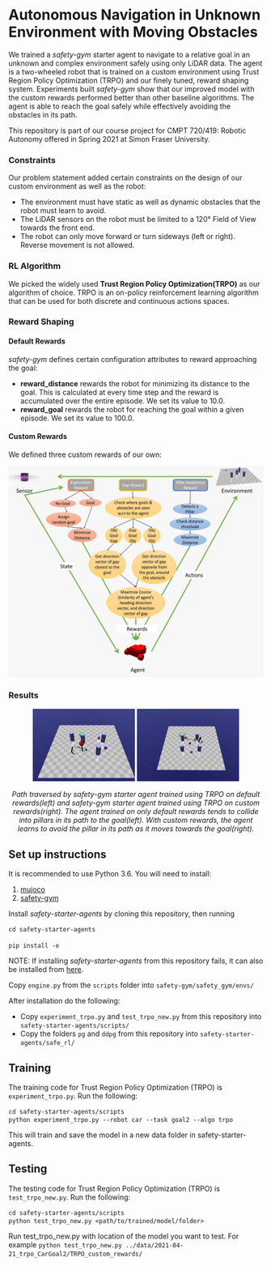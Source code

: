 # Autonomous Navigation in Unknown Environment with Moving Obstacles
We trained a *safety-gym* starter agent to navigate to a relative goal in an unknown and complex environment safely using only LiDAR data. The agent is a two-wheeled robot that is trained on a custom environment using Trust Region Policy Optimization (TRPO) and our finely tuned, reward shaping system. Experiments built *safety-gym* show that our improved model with the custom rewards performed better than other baseline algorithms. The agent is able to reach the goal safely while effectively avoiding the obstacles in its path. 

This repository is part of our course project for CMPT 720/419: Robotic Autonomy offered in Spring 2021 at Simon Fraser University.

### Constraints ###
Our problem statement added certain constraints on the design of our custom environment as well as the robot:
* The environment must have static as well as dynamic obstacles that the robot must learn to avoid.
* The LiDAR sensors on the robot must be limited to a 120&deg; Field of View towards the front end.
* The robot can only move forward or turn sideways (left or right). Reverse movement is not allowed.

### RL Algorithm ###
We picked the widely used **Trust Region Policy Optimization(TRPO)** as our algorithm of choice. TRPO is an on-policy reinforcement learning algorithm that can be used for both discrete and continuous actions spaces.

### Reward Shaping ###
#### Default Rewards ####
*safety-gym* defines certain configuration attributes to reward approaching the goal:
* **reward_distance** rewards the robot for minimizing its distance to the goal. This is calculated at every time step and the reward is accumulated over the entire episode. We set its value to 10.0.
* **reward_goal** rewards the robot for reaching the goal within a given episode. We set its value to 100.0.

#### Custom Rewards ####
We defined three custom rewards of our own:
<p align="center">
    <img src="./images/uml.jpeg">
</p>

### Results ###
<p align="center">
    <img src="./images/trpo_base.png" width="40%">
    <img src="./images/trpo_custom.png" width="40%">
</p>
<p align="center">
    <em>Path traversed by <em>safety-gym</em> starter agent trained using TRPO on default rewards(left) and <em>safety-gym</em> starter agent trained using TRPO on custom rewards(right). The agent trained on only default rewards tends to collide into pillars in its path to the goal(left). With custom rewards, the agent learns to avoid the pillar in its path as it moves towards the goal(right).</em>
</p>

## Set up instructions
It is recommended to use Python 3.6. You will need to install:
1) [mujoco](http://www.mujoco.org/index.html)
2) [safety-gym](https://github.com/openai/safety-gym)

Install *safety-starter-agents* by cloning this repository, then running
```
cd safety-starter-agents

pip install -e
```
NOTE: If installing *safety-starter-agents* from this repository fails, it can also be installed from [here](https://github.com/openai/safety-starter-agents).

Copy `engine.py` from the `scripts` folder into `safety-gym/safety_gym/envs/`

 After installation do the following:
* Copy `experiment_trpo.py` and `test_trpo_new.py` from this repository into `safety-starter-agents/scripts/` 
* Copy the folders `pg` and `ddpg` from this repository into `safety-starter-agents/safe_rl/` 

## Training
The training code for Trust Region Policy Optimization (TRPO) is `experiment_trpo.py`. Run the following:
```
cd safety-starter-agents/scripts
python experiment_trpo.py --robot car --task goal2 --algo trpo
```
This will train and save the model in a new data folder in safety-starter-agents.

## Testing
The testing code for Trust Region Policy Optimization (TRPO) is `test_trpo_new.py`. Run the following:
```
cd safety-starter-agents/scripts
python test_trpo_new.py <path/to/trained/model/folder>
```
Run test_trpo_new.py with location of the model you want to test. For example `python test_trpo_new.py ../data/2021-04-21_trpo_CarGoal2/TRPO_custom_rewards/`